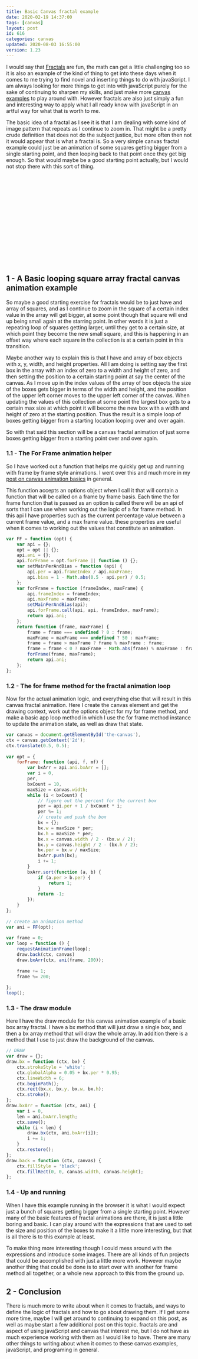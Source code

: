 ```yaml
---
title: Basic Canvas fractal example
date: 2020-02-19 14:37:00
tags: [canvas]
layout: post
id: 616
categories: canvas
updated: 2020-08-03 16:55:00
version: 1.23
---
```


I would say that [Fractals](https://en.wikipedia.org/wiki/Fractal) are fun, the math can get a little challenging too so it is also an example of the kind of thing to get into these days when it comes to me trying to find novel and inserting things to do with javaScript. I am always looking for more things to get into with javaScript purely for the sake of continuing to sharpen my skills, and just make more [canvas examples](/2020/03/23/canvas-example/) to play around with. However fractals are also just simply a fun and interesting way to apply what I all ready know with javaScript in an artful way for what that is worth to me.

The basic idea of a fractal as I see it is that I am dealing with some kind of image pattern that repeats as I continue to zoom in. That might be a pretty crude definition that does not do the subject justice, but more often then not it would appear that is what a fractal is. So a very simple canvas fractal example could just be an animation of some squares getting bigger from a single starting point, and then looping back to that point once they get big enough. So that would maybe be a good starting point actually, but I would not stop there with this sort of thing.

<!-- more -->

<div id="canvas-app" style="width:320px;height:240px;margin-left:auto;margin-right:auto;"></div>
<script>var FF=function(opt){var api={};opt=opt||{};api.ani={ver:opt.ver||'0.0.a'};api.forFrame=opt.forFrame||function(){};var setMainPerAndBias=function(api){api.per=api.frameIndex/api.maxFrame;api.bias=1-Math.abs(0.5-api.per)/0.5;};var forFrame=function(frameIndex,maxFrame){api.frameIndex=frameIndex;api.maxFrame=maxFrame;setMainPerAndBias(api);api.forFrame.call(api,api,frameIndex,maxFrame);return api.ani;};return function(frame,maxFrame){frame=frame===undefined?0:frame;maxFrame=maxFrame===undefined?50:maxFrame;frame=frame>maxFrame?frame%maxFrame:frame;frame=frame<0?maxFrame-Math.abs(frame)%maxFrame:frame;forFrame(frame,maxFrame);return api.ani;};};var draw={};draw.bx=function(ctx,bx){ctx.strokeStyle='white';ctx.globalAlpha=0.05+bx.per*0.95;ctx.lineWidth=6;ctx.beginPath();ctx.rect(bx.x,bx.y,bx.w,bx.h);ctx.stroke();};draw.bxArr=function(ctx,ani){var i=0,len=ani.bxArr.length;ctx.save();while(i<len){draw.bx(ctx,ani.bxArr[i]);i+=1;}ctx.restore();};draw.back=function(ctx,canvas){ctx.fillStyle='black';ctx.fillRect(0,0,canvas.width,canvas.height);};draw.ver=function(ctx,canvas,ani){ctx.fillStyle='white';ctx.textBaseline='top';ctx.font='10px courier';ctx.fillText('v'+ani.ver,10,canvas.height-15);};var container=document.getElementById('canvas-app'),canvas=document.createElement('canvas'),ctx=canvas.getContext('2d');canvas.width=320;canvas.height=240;ctx.translate(0.5,0.5);container.appendChild(canvas);var opt={ver:'0.0.0',forFrame:function(api,f,mf){var bxArr=api.ani.bxArr=[];var i=0,per,bxCount=10,maxSize=canvas.width;while(i<bxCount){per=api.per+1/bxCount*i;per%=1;bx={};bx.w=maxSize*per;bx.h=maxSize*per;bx.x=canvas.width/2-(bx.w/2);bx.y=canvas.height/2-(bx.h/2);bx.per=bx.w/maxSize;bxArr.push(bx);i+=1;}bxArr.sort(function(a,b){if(a.per>b.per){return 1;}return-1;});}};var ani=FF(opt);var frame=0;var loop=function(){requestAnimationFrame(loop);var state=ani(frame,200);draw.back(ctx,canvas);draw.bxArr(ctx,state);draw.ver(ctx,canvas,state);frame+=1;frame%=200;};loop();</script>

## 1 - A Basic looping square array fractal canvas animation example

So maybe a good starting exercise for fractals would be to just have and array of squares, and as I continue to zoom in the square of a certain index value in the array will get bigger, at some point though that square will end up being small again at the starring point. In other words it is just a repeating loop of squares getting larger, until they get to a certain size, at which point they become the new small square, and this is happening in an offset way where each square in the collection is at a certain point in this transition.

Maybe another way to explain this is that I have and array of box objects with x, y, width, and height properties. All I am doing is setting say the first box in the array with an index of zero to a width and height of zero, and then setting the position to a certain starting point at say the center of the canvas. As I move up in the index values of the array of box objects the size of the boxes gets bigger in terms of the width and height, and the position of the upper left corner moves to the upper left corner of the canvas. When updating the values of this collection  at some point the largest box gets to a certain max size at which point it will become the new box with a width and height of zero at the starting position. Thus the result is a simple loop of boxes getting bigger from a starting location looping over and over again.

So with that said this section will be a canvas fractal animation of just some boxes getting bigger from a starting point over and over again.

### 1.1 - The For Frame animation helper

So I have worked out a function that helps me quickly get up and running with frame by frame style animations. I went over this and much more in my [post on canvas animation basics](/2019/10/10/canvas-example-animation-basics/) in general.

This function accepts an options object when I call it that will contain a function that will be called on a frame by frame basis. Each time the for frame function that is passed as an option is called there will be an api of sorts that I can use when working out the logic of a for frame method. In this api I have properties such as the current percentage value between a current frame value, and a max frame value. these properties are useful when it comes to working out the values that constitute an animation.

```js
var FF = function (opt) {
    var api = {};
    opt = opt || {};
    api.ani = {};
    api.forFrame = opt.forFrame || function () {};
    var setMainPerAndBias = function (api) {
        api.per = api.frameIndex / api.maxFrame;
        api.bias = 1 - Math.abs(0.5 - api.per) / 0.5;
    };
    var forFrame = function (frameIndex, maxFrame) {
        api.frameIndex = frameIndex;
        api.maxFrame = maxFrame;
        setMainPerAndBias(api);
        api.forFrame.call(api, api, frameIndex, maxFrame);
        return api.ani;
    };
    return function (frame, maxFrame) {
        frame = frame === undefined ? 0 : frame;
        maxFrame = maxFrame === undefined ? 50 : maxFrame;
        frame = frame > maxFrame ? frame % maxFrame : frame;
        frame = frame < 0 ? maxFrame - Math.abs(frame) % maxFrame : frame;
        forFrame(frame, maxFrame);
        return api.ani;
    };
};
```

### 1.2 - The for frame method for the fractal animation loop

Now for the actual animation logic, and everything else that will result in this canvas fractal animation. Here I create the canvas element and get the drawing context, work out the options object for my for frame method, and make a basic app loop method in which I use the for frame method instance to update the animation state, as well as draw that state.

```js
var canvas = document.getElementById('the-canvas'),
ctx = canvas.getContext('2d');
ctx.translate(0.5, 0.5);
 
var opt = {
    forFrame: function (api, f, mf) {
        var bxArr = api.ani.bxArr = [];
        var i = 0,
        per,
        bxCount = 10,
        maxSize = canvas.width;
        while (i < bxCount) {
            // figure out the percent for the current box
            per = api.per + 1 / bxCount * i;
            per %= 1;
            // create and push the box
            bx = {};
            bx.w = maxSize * per;
            bx.h = maxSize * per;
            bx.x = canvas.width / 2 - (bx.w / 2);
            bx.y = canvas.height / 2 - (bx.h / 2);
            bx.per = bx.w / maxSize;
            bxArr.push(bx);
            i += 1;
        }
        bxArr.sort(function (a, b) {
            if (a.per > b.per) {
                return 1;
            }
            return -1;
        });
    }
};
 
// create an animation method
var ani = FF(opt);
 
var frame = 0;
var loop = function () {
    requestAnimationFrame(loop);
    draw.back(ctx, canvas)
    draw.bxArr(ctx, ani(frame, 200));
 
    frame += 1;
    frame %= 200;
 
};
loop();
```

### 1.3 - The draw module

Here I have the draw module for this canvas animation example of a basic box array fractal. I have a bx method that will just draw a single box, and then a bx array method that will draw the whole array. In addition there is a method that I use to just draw the background of the canvas.

```js
// DRAW
var draw = {};
draw.bx = function (ctx, bx) {
    ctx.strokeStyle = 'white';
    ctx.globalAlpha = 0.05 + bx.per * 0.95;
    ctx.lineWidth = 6;
    ctx.beginPath();
    ctx.rect(bx.x, bx.y, bx.w, bx.h);
    ctx.stroke();
};
draw.bxArr = function (ctx, ani) {
    var i = 0,
    len = ani.bxArr.length;
    ctx.save();
    while (i < len) {
        draw.bx(ctx, ani.bxArr[i]);
        i += 1;
    }
    ctx.restore();
};
draw.back = function (ctx, canvas) {
    ctx.fillStyle = 'black';
    ctx.fillRect(0, 0, canvas.width, canvas.height);
};
```

### 1.4 - Up and running

When I have this example running in the browser it is what I would expect just a bunch of squares getting bigger from a single starting point. However many of the basic features of fractal animations are there, it is just a little boring and basic. I can play around with the expressions that are used to set the size and position of the boxes to make it a little more interesting, but that is all there is to this example at least.

To make thing more interesting though I could mess around with the expressions and introduce some images. There are all kinds of fun projects that could be accomplished with just a little more work. However maybe another thing that could be done is to start over with another for frame method all together, or a whole new approach to this from the ground up.

## 2 - Conclusion

There is much more to write about when it comes to fractals, and ways to define the logic of fractals and how to go about drawing them. If I get some more time, maybe I will get around to continuing to expand on this post, as well as maybe start a few additional post on this topic. fractals are and aspect of using javaScript and canvas that interest me, but I do not have as much experience working with them as I would like to have. There are many other things to writing about when it comes to these canvas examples, javaScript, and programing in general.